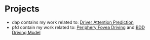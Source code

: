 # Projects
* dap contains my work related to: [Driver Attention Prediction](https://github.com/pascalxia/driver_attention_prediction)
* pfd contain my work related to: [Periphery Fovea Driving](https://github.com/pascalxia/periphery_fovea_driving) and [BDD Driving Model](https://github.com/pascalxia/BDD_Driving_Model-1)

